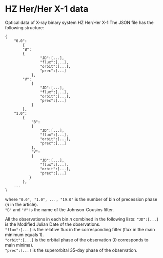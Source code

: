 # HZ Her/Her X-1 data
Optical data of X-ray binary system HZ Her/Her X-1
The JSON file has the following structure:
```
{
	"0.0":
    	{
		"B":
		{
	      		"JD":[...],
	      		"flux":[...],
	      		"orbit":[...],
	      		"prec":[...]
	    	},
	  	"V":
	    	{
	      		"JD":[...],
	      		"flux":[...],
	      		"orbit":[...],
	      		"prec":[...]
	    	}
    	},
  	"1.0":
    	{
	    	"B":
	      	{
	        	"JD":[...],
	        	"flux":[...],
	        	"orbit":[...],
	        	"prec":[...]
	      	},
	    	"V":
	      	{
	        	"JD":[...],
	        	"flux":[...],
	        	"orbit":[...],
	        	"prec":[...]
	       }
    	},
    ...	
}
```
where `"0.0", "1.0", ..., "19.0"` is the number of bin of precession phase (*n* in the article).\
`"B"` and `"V"` is the name of the Johnson-Cousins filter.


All the observations in each bin *n* combined in the following lists: 
`"JD":[...]` is the Modified Julian Date of the observations.\
`"flux":[...]` is the relative flux in the corresponding filter (flux in the main minimum equals 1).\
`"orbit":[...]` is the orbital phase of the observation (0 corresponds to main minima).\
`"prec":[...]` is the superorbital 35-day phase of the observation.

